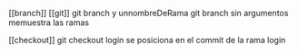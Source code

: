 [[branch]] [[git]]
git branch y unnombreDeRama
git branch sin argumentos memuestra las ramas



[[checkout]]
git checkout login
se posiciona en el commit de la rama login
